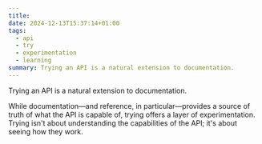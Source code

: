 ```yaml
---
title: 
date: 2024-12-13T15:37:14+01:00
tags:
  - api
  - try
  - experimentation
  - learning
summary: Trying an API is a natural extension to documentation.
---
```

Trying an API is a natural extension to documentation.

While documentation—and reference, in particular—provides a source of truth of what the API is capable of, trying offers a layer of experimentation. Trying isn't about understanding the capabilities of the API; it's about seeing how they work.